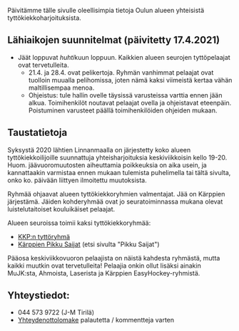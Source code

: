 Päivitämme tälle sivulle oleellisimpia tietoja Oulun alueen yhteisistä
tyttökiekkoharjoituksista.

## Lähiaikojen suunnitelmat (päivitetty 17.4.2021)
* Jäät loppuvat *huhti*kuun loppuun. Kaikkien alueen seurojen tyttöpelaajat
  ovat tervetulleita.
  * 21.4. ja 28.4. ovat pelikertoja. Ryhmän vanhimmat pelaajat ovat tuolloin muualla
    pelihomissa, joten nämä kaksi viimeistä kertaa vähän maltillisempaa menoa.
  * Ohjeistus: tule hallin ovelle täysissä varusteissa varttia ennen jään alkua.
    Toimihenkilöt noutavat pelaajat ovella ja ohjeistavat eteenpäin.
    Poistuminen varusteet päällä toimihenkilöiden ohjeiden mukaan.

## Taustatietoja

Syksystä 2020 lähtien Linnanmaalla on järjestetty koko alueen
tyttökiekkoilijoille suunnattuja yhteisharjoituksia keskiviikkoisin kello
19-20. Huom. jäävuoromuutosten aiheuttamia poikkeuksia on aika usein, ja kannattaakin
varmistaa ennen mukaan tulemista
puhelimella tai tältä sivulta, onko ko. päivään liittyen ilmoitettu muutoksista.

Ryhmää ohjaavat alueen tyttökiekkoryhmien valmentajat.
Jää on Kärppien järjestämä. Jäiden kohderyhmää ovat jo
seuratoiminnassa mukana olevat luistelutaitoiset kouluikäiset pelaajat.

Alueen seuroissa toimii kaksi tyttökiekkoryhmää:

* [KKP:n tyttöryhmä](https://www.kkpjuniorit.fi/joukkueet/5220)
* [Kärppien Pikku Saijat](https://www.oulunkarpat46.fi/uutiset/7411/kiekkokoulu) (etsi sivulta "Pikku Saijat")

Pääosa keskiviikkovuoron pelaajista on näistä kahdesta ryhmästä, mutta kaikki
muutkin ovat tervetulleita! Pelaajia onkin ollut lisäksi ainakin
MuJK:sta, Ahmoista, Laserista ja Kärppien EasyHockey-ryhmistä.

## Yhteystiedot:
 * 044 573 9722 (J-M Tirilä)
 * [Yhteydenottolomake](https://forms.gle/FdxWP3AaG7aNgXdj7) palautetta / kommentteja varten
